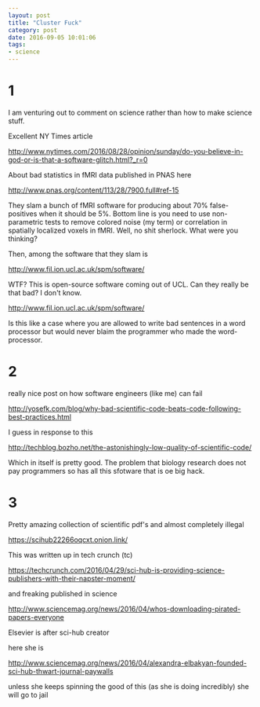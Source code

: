 ```yaml
---
layout: post
title: "Cluster Fuck"
category: post
date: 2016-09-05 10:01:06
tags:
- science
---
```




# 1

I am venturing out to comment on science rather than how to make science stuff.

Excellent NY Times article

http://www.nytimes.com/2016/08/28/opinion/sunday/do-you-believe-in-god-or-is-that-a-software-glitch.html?_r=0

About bad statistics in fMRI data published in PNAS here

http://www.pnas.org/content/113/28/7900.full#ref-15

They slam a bunch of fMRI software for producing about 70% false-positives when it should be 5%. Bottom line is you need to use non-parametric tests to remove colored noise (my term) or correlation in spatially localized voxels in fMRI. Well, no shit sherlock. What were you thinking?

Then, among the software that they slam is

http://www.fil.ion.ucl.ac.uk/spm/software/

WTF? This is open-source software coming out of UCL. Can they really be that bad? I don't know.

http://www.fil.ion.ucl.ac.uk/spm/software/

Is this like a case where you are allowed to write bad sentences in a word processor but would never blaim the programmer who made the word-processor.


# 2

really nice post on how software engineers (like me) can fail

http://yosefk.com/blog/why-bad-scientific-code-beats-code-following-best-practices.html

I guess in response to this

http://techblog.bozho.net/the-astonishingly-low-quality-of-scientific-code/

Which in itself is pretty good. The problem that biology research does not pay programmers so has all this sfotware that is oe big hack.

# 3

Pretty amazing collection of scientific pdf's and almost completely illegal

https://scihub22266oqcxt.onion.link/

This was written up in tech crunch (tc)

https://techcrunch.com/2016/04/29/sci-hub-is-providing-science-publishers-with-their-napster-moment/

and freaking published in science

http://www.sciencemag.org/news/2016/04/whos-downloading-pirated-papers-everyone

Elsevier is after sci-hub creator 

here she is

http://www.sciencemag.org/news/2016/04/alexandra-elbakyan-founded-sci-hub-thwart-journal-paywalls

unless she keeps spinning the good of this (as she is doing incredibly) she will go to jail


